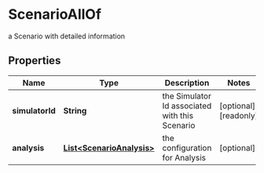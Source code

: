 

# ScenarioAllOf

a Scenario with detailed information

## Properties

Name | Type | Description | Notes
------------ | ------------- | ------------- | -------------
**simulatorId** | **String** | the Simulator Id associated with this Scenario |  [optional] [readonly]
**analysis** | [**List&lt;ScenarioAnalysis&gt;**](ScenarioAnalysis.md) | the configuration for Analysis |  [optional]



